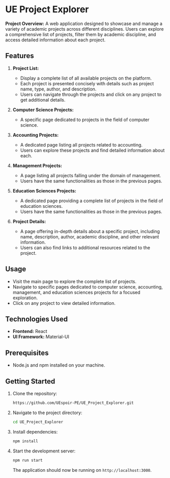 # UE Project Explorer

**Project Overview:** A web application designed to showcase and manage a variety of academic projects across different disciplines. Users can explore a comprehensive list of projects, filter them by academic discipline, and access detailed information about each project.

## Features

1. **Project List:**

   - Display a complete list of all available projects on the platform.
   - Each project is presented concisely with details such as project name, type, author, and description.
   - Users can navigate through the projects and click on any project to get additional details.

2. **Computer Science Projects:**

   - A specific page dedicated to projects in the field of computer science.

3. **Accounting Projects:**

   - A dedicated page listing all projects related to accounting.
   - Users can explore these projects and find detailed information about each.

4. **Management Projects:**

   - A page listing all projects falling under the domain of management.
   - Users have the same functionalities as those in the previous pages.

5. **Education Sciences Projects:**

   - A dedicated page providing a complete list of projects in the field of education sciences.
   - Users have the same functionalities as those in the previous pages.

6. **Project Details:**

   - A page offering in-depth details about a specific project, including name, description, author, academic discipline, and other relevant information.
   - Users can also find links to additional resources related to the project.


## Usage

- Visit the main page to explore the complete list of projects.
- Navigate to specific pages dedicated to computer science, accounting, management, and education sciences projects for a focused exploration.
- Click on any project to view detailed information.

## Technologies Used

- **Frontend:** React
- **UI Framework:** Material-UI

## Prerequisites

- Node.js and npm installed on your machine.

## Getting Started

1. Clone the repository:

   ```bash
   https://github.com/UEspoir-PE/UE_Project_Explorer.git
   ```

2. Navigate to the project directory:

   ```bash
   cd UE_Project_Explorer
   ```

3. Install dependencies:

   ```bash
   npm install
   ```

4. Start the development server:

   ```bash
   npm run start
   ```

   The application should now be running on `http://localhost:3000`.